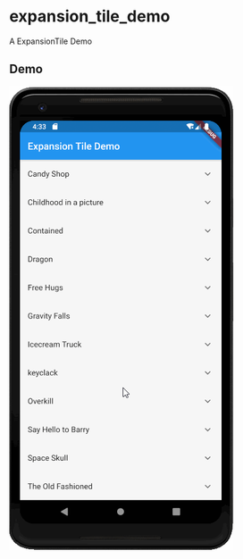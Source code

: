 # expansion_tile_demo

A ExpansionTile Demo

## Demo

![expansion_tile_demo](./README.assets/expansion_tile_demo.gif)

